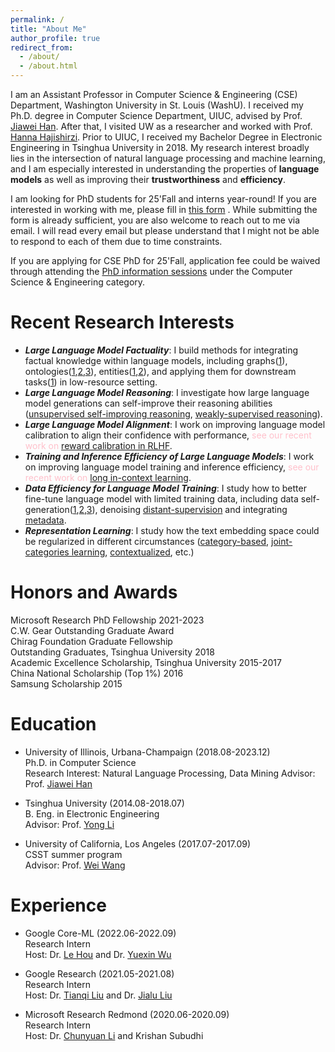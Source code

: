 ```yaml
---
permalink: /
title: "About Me"
author_profile: true
redirect_from: 
  - /about/
  - /about.html
---
```



I am an Assistant Professor in Computer Science & Engineering (CSE) Department, Washington University in St. Louis (WashU). I received my Ph.D. degree in Computer Science Department, UIUC, advised by Prof. [Jiawei Han](http://hanj.cs.illinois.edu). After that, I visited UW as a researcher and worked with Prof. [Hanna Hajishirzi](https://homes.cs.washington.edu/~hannaneh/). Prior to UIUC, I received my Bachelor Degree in Electronic Engineering in Tsinghua University in 2018. My research interest broadly lies in the intersection of natural language processing and machine learning, and I am especially interested in understanding the properties of **language models** as well as improving their **trustworthiness** and **efficiency**.

I am looking for PhD students for 25'Fall and interns year-round! If you are interested in working with me, please fill in [this form](https://docs.google.com/forms/d/e/1FAIpQLSeFDUgS0Q6CiH2-SjztPRwPP4DxCED5THhKdTOgIP3fh4LSTw/viewform) . While submitting the form is already sufficient, you are also welcome to reach out to me via email. I will read every email but please understand that I might not be able to respond to each of them due to time constraints.

If you are applying for CSE PhD for 25'Fall, application fee could be waived through attending the [PhD information sessions](https://engineering.washu.edu/academics/graduate-admissions/recruitment-schedule.html) under the Computer Science & Engineering category. 


Recent Research Interests
======
* <em>**Large Language Model Factuality**</em>: I build methods for integrating factual knowledge within language models, including graphs([1](https://arxiv.org/abs/2407.09709)), ontologies([1](https://arxiv.org/abs/2310.07795),[2](https://arxiv.org/abs/2010.06714),[3](https://arxiv.org/abs/2007.09536)), entities([1](https://arxiv.org/abs/2206.13746),[2](https://arxiv.org/abs/2012.14978)), and applying them for downstream tasks([1](https://arxiv.org/abs/2110.08845)) in low-resource setting. 
* <em>**Large Language Model Reasoning**</em>: I investigate how large language model generations can self-improve their reasoning abilities ([unsupervised self-improving reasoning](https://arxiv.org/abs/2210.11610), [weakly-supervised reasoning](https://arxiv.org/abs/2405.04086)).
* <em>**Large Language Model Alignment**</em>: I work on improving language model calibration to align their confidence with performance, <span style="color: pink">see our recent work on</span> [reward calibration in RLHF](https://arxiv.org/abs/2410.09724).
* <em>**Training and Inference Efficiency of Large Language Models**</em>: I work on improving language model training and inference efficiency, <span style="color: pink">see our recent work on</span> [long in-context learning](https://arxiv.org/abs/2410.10074).
* <em>**Data Efficiency for Language Model Training**</em>: I study how to better fine-tune language model with limited training data, including data self-generation([1](https://arxiv.org/abs/2211.03044),[2](https://arxiv.org/abs/2202.04538),[3](https://aclanthology.org/2020.emnlp-main.724/)), denoising [distant-supervision](https://arxiv.org/abs/2109.05003) and integrating [metadata](https://arxiv.org/abs/2005.00624).
* <em>**Representation Learning**</em>: I study how the text embedding space could be regularized in different circumstances ([category-based](https://arxiv.org/abs/1908.07162), [joint-categories learning](https://arxiv.org/abs/2010.06705), [contextualized](https://arxiv.org/abs/2202.04582), etc.)
  


Honors and Awards
======
Microsoft Research PhD Fellowship  2021-2023  
C.W. Gear Outstanding Graduate Award  
Chirag Foundation Graduate Fellowship  
Outstanding Graduates, Tsinghua University  2018  
Academic Excellence Scholarship, Tsinghua University  2015-2017  
China National Scholarship (Top 1%)  2016  
Samsung Scholarship  2015  

 
Education
======
* University of Illinois, Urbana-Champaign (2018.08-2023.12)  
  Ph.D. in Computer Science  
  Research Interest: Natural Language Processing, Data Mining
  Advisor: Prof. [Jiawei Han](http://hanj.cs.illinois.edu)  

* Tsinghua University (2014.08-2018.07)  
  B. Eng. in Electronic Engineering  
  Advisor: Prof. [Yong Li](http://fi.ee.tsinghua.edu.cn/~liyong/)  

* University of California, Los Angeles (2017.07-2017.09)  
  CSST summer program  
  Advisor: Prof. [Wei Wang](http://web.cs.ucla.edu/~weiwang/)  


Experience
======
* Google Core-ML (2022.06-2022.09)  
  Research Intern  
  Host: Dr. [Le Hou](https://scholar.google.com/citations?user=kQ0HeQIAAAAJ&hl=en) and Dr. [Yuexin Wu](https://scholar.google.com/citations?user=sd0nprMAAAAJ&hl=en)

* Google Research (2021.05-2021.08)  
  Research Intern  
  Host: Dr. [Tianqi Liu](https://scholar.google.com/citations?user=pUKhiMIAAAAJ&hl=en) and Dr. [Jialu Liu](https://jialu.info/)

* Microsoft Research Redmond (2020.06-2020.09)  
  Research Intern  
  Host: Dr. [Chunyuan Li](http://chunyuan.li/) and Krishan Subudhi  





